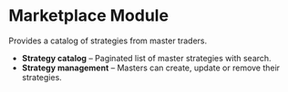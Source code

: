 # Marketplace Module

Provides a catalog of strategies from master traders.

- **Strategy catalog** – Paginated list of master strategies with search.
- **Strategy management** – Masters can create, update or remove their strategies.
